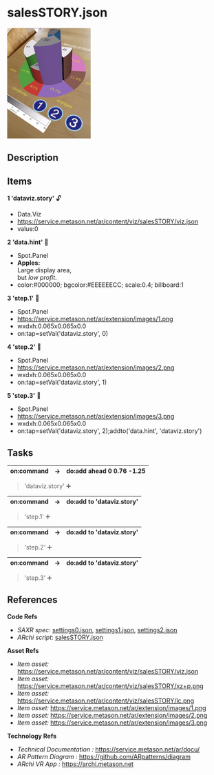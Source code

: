 # salesSTORY.json

[<img src="../../docu/images/salesstory.jpg" height="256"/>](https://youtube.com/shorts/85cTH27r540) 

## Description 

## Items 

__1 'dataviz.story'__  🔓
- Data.Viz
- https://service.metason.net/ar/content/viz/salesSTORY/viz.json
- value:0

__2 'data.hint'__  🔐
- Spot.Panel
- <b>Apples:</b><br>Large display area,<br>but <i>low profit</i>.<br>
- color:#000000; bgcolor:#EEEEEECC; scale:0.4; billboard:1

__3 'step.1'__  🔐
- Spot.Panel
- https://service.metason.net/ar/extension/images/1.png
- wxdxh:0.065x0.065x0.0
- on:tap=setVal('dataviz.story', 0)

__4 'step.2'__  🔐
- Spot.Panel
- https://service.metason.net/ar/extension/images/2.png
- wxdxh:0.065x0.065x0.0
- on:tap=setVal('dataviz.story', 1)

__5 'step.3'__  🔐
- Spot.Panel
- https://service.metason.net/ar/extension/images/3.png
- wxdxh:0.065x0.065x0.0
- on:tap=setVal('dataviz.story', 2);addto('data.hint', 'dataviz.story')



## Tasks 

 | on:command |  &rarr; | do:add ahead 0 0.76 -1.25 |
 |---|---|---|
> 'dataviz.story' ➕
 
 | on:command |  &rarr; | do:add to 'dataviz.story' |
 |---|---|---|
> 'step.1' ➕
 
 | on:command |  &rarr; | do:add to 'dataviz.story' |
 |---|---|---|
> 'step.2' ➕
 
 | on:command |  &rarr; | do:add to 'dataviz.story' |
 |---|---|---|
> 'step.3' ➕
 


## References 

__Code Refs__

- _SAXR spec_: [settings0.json](./settings0.json), [settings1.json](./settings1.json), [settings2.json](./settings2.json)
- _ARchi script_: [salesSTORY.json](salesSTORY.json)

__Asset Refs__

- _Item asset:_ https://service.metason.net/ar/content/viz/salesSTORY/viz.json
- _Item asset:_ https://service.metason.net/ar/content/viz/salesSTORY/xz+p.png
- _Item asset:_ https://service.metason.net/ar/content/viz/salesSTORY/lc.png
- _Item asset:_ https://service.metason.net/ar/extension/images/1.png
- _Item asset:_ https://service.metason.net/ar/extension/images/2.png
- _Item asset:_ https://service.metason.net/ar/extension/images/3.png

__Technology Refs__

- _Technical Documentation :_ https://service.metason.net/ar/docu/
- _AR Pattern Diagram :_ https://github.com/ARpatterns/diagram
- _ARchi VR App :_ https://archi.metason.net
